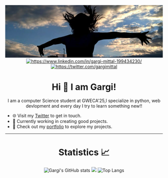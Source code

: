 
<div id="header" align="center">
  <img src="header img.jpeg"/>

<div id="badges">
  <a href="your-linkedin-URL">
    <img src="https://img.shields.io/badge/LinkedIn-blue?style=for-the-badge&logo=linkedin&logoColor=white" alt="https://www.linkedin.com/in/gargi-mittal-199434230/"/>
  </a>
  <a href="your-twitter-URL">
    <img src="https://img.shields.io/badge/Twitter-blue?style=for-the-badge&logo=twitter&logoColor=white" alt="https://twitter.com/gargimittal"/>
  </a>
</div>


# Hi 👋 I am Gargi! 
I am a computer Science student at GWECA'25,I specialize in python, web devlopment and every day I try to learn something new!!
</div>

 - 🌐 Visit my [Twitter](https://twitter.com/gargimittal_) to get in touch.
 - 👋 Currently working in creating good projects.
 - 📁 Check out my [portfolio](https://gargimittal.github.io/Portfolio/) to explore my projects.


---
<div align="center">

# Statistics 📈

![Gargi's GitHub stats](https://github-readme-stats.vercel.app/api?username=GargiMittal&show_icons=true&theme=transparent)
![](https://github-readme-streak-stats.herokuapp.com?user=GargiMittal&theme=dark&hide_border=true)
![Top Langs](https://github-readme-stats.vercel.app/api/top-langs/?username=GargiMittal&theme=tokyonight)
</div>

